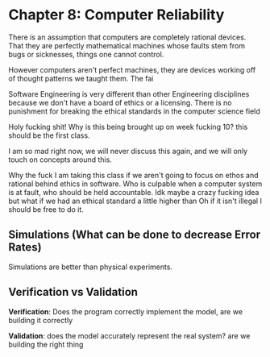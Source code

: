 # Chapter 8: Computer Reliability

There is an assumption that computers are completely rational devices. That they are perfectly mathematical machines whose faults stem from bugs or sicknesses, things one cannot control.

However computers aren't perfect machines, they are devices working off of thought patterns we taught them. The fai

Software Engineering is very different than other Engineering disciplines because we don't have a board of ethics or a licensing. There is no punishment for breaking the ethical standards in the computer science field

Holy fucking shit! Why is this being brought up on week fucking 10? this should be the first class. 

I am so mad right now, we will never discuss this again, and we will only touch on concepts around this.

Why the fuck I am taking this class if we aren't going to focus on ethos and rational behind ethics in software. Who is culpable when a computer system is at fault, who should be held accountable. Idk maybe a crazy fucking idea but what if we had an ethical standard a little higher than Oh if it isn't illegal I should be free to do it.

## Simulations (What can be done to decrease Error Rates)

Simulations are better than physical experiments.

## Verification vs Validation

**Verification**: Does the program correctly implement the model, are we building it correctly

**Validation**: does the model accurately represent the real system? are we building the right thing

